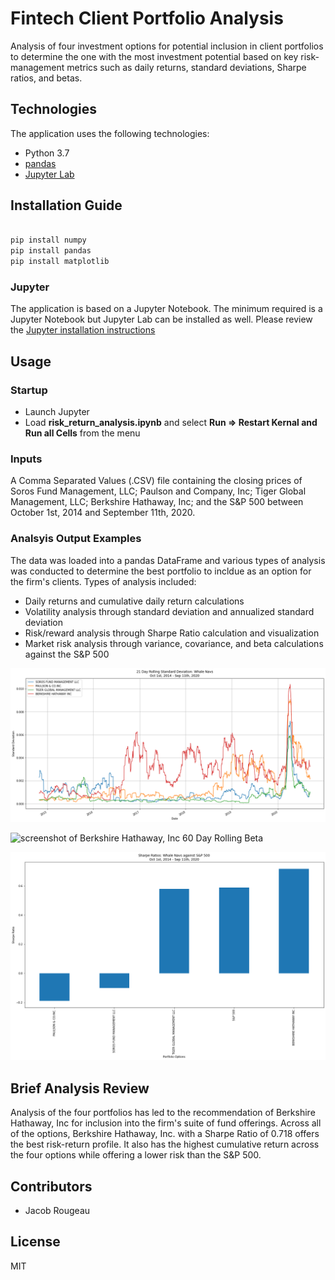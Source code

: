 # Fintech Client Portfolio Analysis

Analysis of four investment options for potential inclusion in client portfolios to determine the one with the most investment potential based on key risk-management metrics such as daily returns, standard deviations, Sharpe ratios, and betas.

## Technologies

The application uses the following technologies:

- Python 3.7
- [pandas](https://pandas.pydata.org/pandas-docs/stable/index.html)
- [Jupyter Lab](https://jupyter.org/)

## Installation Guide

```python

pip install numpy
pip install pandas
pip install matplotlib

```

### Jupyter

The application is based on a Jupyter Notebook. The minimum required is a Jupyter Notebook but Jupyter Lab can be installed as well.  Please review the [Jupyter installation instructions](https://jupyter.org/install)

## Usage

### Startup

- Launch Jupyter
- Load **risk_return_analysis.ipynb** and select **Run => Restart Kernal and Run all Cells** from the menu

### Inputs

A Comma Separated Values (.CSV) file containing the closing prices of Soros Fund Management, LLC; Paulson and Company,
Inc; Tiger Global Management, LLC; Berkshire Hathaway, Inc; and the S&P 500 between October 1st, 2014 and September
11th, 2020.

### Analsyis Output Examples

The data was loaded into a pandas DataFrame and various types of analysis was conducted to determine the
best portfolio to incldue as an option for the firm's clients.  Types of analysis included:

- Daily returns and cumulative daily return calculations
- Volatility analysis through standard deviation and annualized standard deviation
- Risk/reward analysis through Sharpe Ratio calculation and visualization
- Market risk analysis through variance, covariance, and beta calculations against the S&P 500

![screenshot of rolling standard deviation](docs/images/rstd.png)

![screenshot of Berkshire Hathaway, Inc 60 Day Rolling Beta](docs/images/beta.png)

![screenshot of Sharpe Ratios](docs/images/sharpe.png)

## Brief Analysis Review

Analysis of the four portfolios has led to the recommendation of Berkshire Hathaway, Inc for inclusion into the firm's suite of fund offerings.  Across all of the options, Berkshire Hathaway, Inc. with a Sharpe Ratio of 0.718 offers the best risk-return profile.  It also has the highest cumulative return across the four options while offering a lower risk than
the S&P 500.

## Contributors

- Jacob Rougeau

## License

MIT
